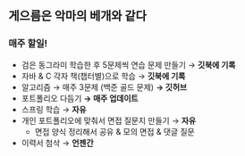 ## 게으름은 악마의 베개와 같다

### 매주 할일!
- 검은 동그라미 학습한 후 5문제씩 연습 문제 만들기 → **깃북에 기록**
- 자바 & C 각자 책(챕터별)으로 학습 → **깃북에 기록**
- 알고리즘 → 매주 3문제 (백준 골드 문제) **→ 깃허브**
- 포트폴리오 다듬기 **→ 매주 업데이트**
- 스프링 학습 →  **자유**
- 개인 포트폴리오에 맞춰서 면접 질문지 만들기 → **자유**
    - 면접 양식 정리해서 공유 & 모의 면접 & 댓글 질문
- 이력서 첨삭 → **언젠간**
